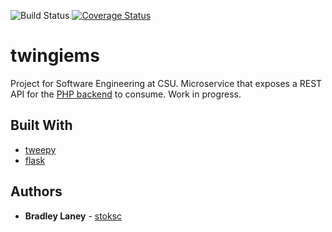 ![Build Status](https://travis-ci.org/stoksc/twingiems.svg?branch=master)
[![Coverage Status](https://coveralls.io/repos/github/stoksc/twingiems/badge.svg)](https://coveralls.io/github/stoksc/twingiems)

# twingiems
Project for Software Engineering at CSU. Microservice that exposes a REST API for the [PHP backend](https://github.com/jsofteng/twingiePHP) to consume. Work in progress.

## Built With

* [tweepy](http://docs.tweepy.org/en/v3.5.0/)
* [flask](http://flask.pocoo.org/docs/0.12/)

## Authors

* **Bradley Laney** - [stoksc](https://github.com/stoksc)

